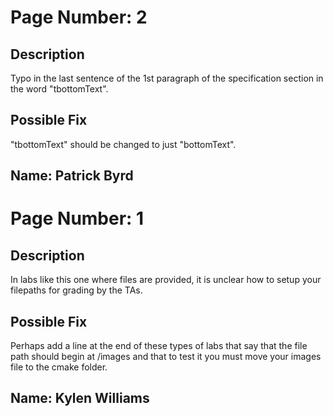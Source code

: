 # Page Number: 2

## Description
Typo in the last sentence of the 1st paragraph of the specification section in the word "tbottomText".

## Possible Fix
"tbottomText" should be changed to just "bottomText".

## Name: Patrick Byrd

# Page Number: 1

## Description
In labs like this one where files are provided, it is unclear how to setup your filepaths for grading by the TAs.

## Possible Fix
Perhaps add a line at the end of these types of labs that say that the file path should begin at /images and that to test it you must move your images file to the cmake folder.

## Name: Kylen Williams

